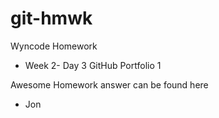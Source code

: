 # git-hmwk

Wyncode Homework
  - Week 2- Day 3
    GitHub Portfolio 1

 Awesome Homework answer can be found here
 - Jon
